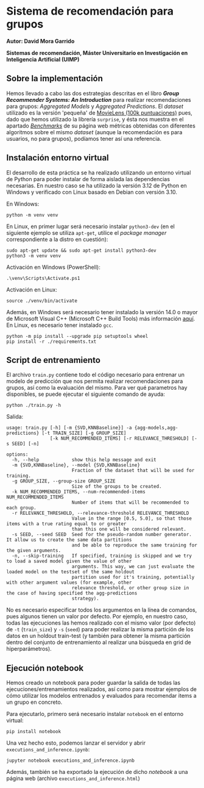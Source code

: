 # Sistema de recomendación para grupos

**Autor: David Mora Garrido**

**Sistemas de recomendación, Máster Universitario en Investigación en Inteligencia Artificial (UIMP)**

## Sobre la implementación

Hemos llevado a cabo las dos estrategias descritas en el libro **_Group Recommender Systems: An Introduction_** para realizar recomendaciones para grupos: _Aggregated Models_ y _Aggregated Predictions_. El _dataset_ utilizado es la versión 'pequeña' de [MovieLens (100k puntuaciones)](https://grouplens.org/datasets/movielens/) pues, dado que hemos utilizado la librería `surprise`, y ésta nos muestra en el apartado [_Benchmarks_](https://surpriselib.com/) de su página web métricas obtenidas con diferentes algoritmos sobre el mismo _dataset_ (aunque la recomendación es para usuarios, no para grupos), podíamos tener así una referencia.

## Instalación entorno virtual

El desarrollo de esta práctica se ha realizado utilizando un entorno virtual de Python para poder instalar de forma aislada las dependencias necesarias. En nuestro caso se ha utilizado la versión 3.12 de Python en Windows y verificado con Linux basado en Debian con versión 3.10.

En Windows:

```
python -m venv venv
```

En Linux, en primer lugar será necesario instalar `python3-dev` (en el siguiente ejemplo se utiliza `apt-get`, utilice el _package manager_ correspondiente a la distro en cuestión):

```
sudo apt-get update && sudo apt-get install python3-dev
python3 -m venv venv
```

Activación en Windows (PowerShell):

```
.\venv\Scripts\Activate.ps1
```

Activación en Linux:

```
source ./venv/bin/activate
```

Además, en Windows será necesario tener instalado la versión 14.0 o mayor de Microsoft Visual C++ (Microsoft C++ Build Tools) más información [aquí](https://stackoverflow.com/a/50210015). En Linux, es necesario tener instalado `gcc`.

```
python -m pip install --upgrade pip setuptools wheel
pip install -r ./requirements.txt
```

## Script de entrenamiento

El archivo `train.py` contiene todo el código necesario para entrenar un modelo de predicción que nos permita realizar recomendaciones para grupos, así como la evaluación del mismo. Para ver qué parametros hay disponibles, se puede ejecutar el siguiente comando de ayuda:

```
python ./train.py -h
```

Salida:

```
usage: train.py [-h] [-m {SVD,KNNBaseline}] -a {agg-models,agg-predictions} [-t TRAIN_SIZE] [-g GROUP_SIZE]
                [-k NUM_RECOMMENDED_ITEMS] [-r RELEVANCE_THRESHOLD] [-s SEED] [-n]

options:
  -h, --help            show this help message and exit
  -m {SVD,KNNBaseline}, --model {SVD,KNNBaseline}
                        Fraction of the dataset that will be used for training.
  -g GROUP_SIZE, --group-size GROUP_SIZE
                        Size of the groups to be created.
  -k NUM_RECOMMENDED_ITEMS, --num-recommended-items NUM_RECOMMENDED_ITEMS
                        Number of items that will be recommended to each group.
  -r RELEVANCE_THRESHOLD, --relevance-threshold RELEVANCE_THRESHOLD
                        Value in the range [0.5, 5.0], so that those items with a true rating equal to or greater
                        than this one will be considered relevant.
  -s SEED, --seed SEED  Seed for the pseudo-random number generator. It allow us to create the same data partitions
                        and be able to reproduce the same training for the given arguments.
  -n, --skip-training   If specified, training is skipped and we try to load a saved model given the value of other
                        arguments. This way, we can just evaluate the loaded model on the testset of the same holdout
                        partition used for it's training, potentially with other argument values (for example, other
                        relevance threshold, or other group size in the case of having specified the agg-predictions 
                        strategy).
```

No es necesario especificar todos los argumentos en la línea de comandos, pues algunos tienen un valor por defecto. Por ejemplo, en nuestro caso, todas las ejecuciones las hemos realizado con el mismo valor (por defecto) de `-t` (`train_size`) y `-s` (`seed`) para poder realizar la misma partición de los datos en un holdout train-test (y también para obtener la misma partición dentro del conjunto de entrenamiento al realizar una búsqueda en grid de hiperparámetros).

## Ejecución notebook

Hemos creado un notebook para poder guardar la salida de todas las ejecuciones/entrenamientos realizados, así como para mostrar ejemplos de cómo utilizar los modelos entrenados y evaluados para recomendar items a un grupo en concreto.

Para ejecutarlo, primero será necesario instalar `notebook` en el entorno virtual:

```
pip install notebook
```

Una vez hecho esto, podemos lanzar el servidor y abrir `executions_and_inference.ipynb`:

```
jupyter notebook executions_and_inference.ipynb
```

Además, también se ha exportado la ejecución de dicho _notebook_ a una página web (archivo `executions_and_inference.html`)